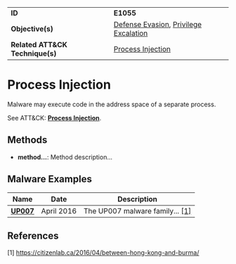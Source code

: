 |||
|---------|------------------------|
|**ID**|**E1055**|
|**Objective(s)**| [Defense Evasion](https://github.com/MBCProject/mbc-markdown/tree/master/defense-evasion), [Privilege Excalation](https://github.com/MBCProject/mbc-markdown/tree/master/privilege-escalation)|
|**Related ATT&CK Technique(s)**|[Process Injection](https://attack.mitre.org/techniques/T1055)|


Process Injection
=================
Malware may execute code in the address space of a separate process. 

See ATT&CK: [**Process Injection**](https://attack.mitre.org/techniques/T1055).

Methods
------- 
* **method...**: Method description...

Malware Examples
----------------
|Name|Date|Description|
|-----------------------------|--------|-----------------------------|
|[**UP007**](https://github.com/MBCProject/mbc-markdown/tree/master/xample-malware/up007.md) | April 2016 |The UP007 malware family... [[1]](#1)|


References
----------
<a name="1">[1]</a> https://citizenlab.ca/2016/04/between-hong-kong-and-burma/ 